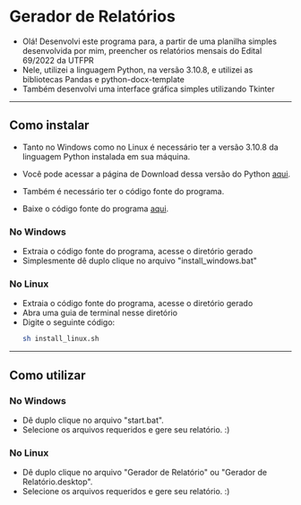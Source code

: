# Gerador de Relatórios

* Olá! Desenvolvi este programa para, a partir de uma planilha simples desenvolvida por mim, preencher os relatórios mensais do Edital 69/2022 da UTFPR
* Nele, utilizei a linguagem Python, na versão 3.10.8, e utilizei as bibliotecas Pandas e python-docx-template
* Também desenvolvi uma interface gráfica simples utilizando Tkinter

---

## Como instalar

* Tanto no Windows como no Linux é necessário ter a versão 3.10.8 da linguagem Python instalada em sua máquina.
* Você pode acessar a página de Download dessa versão do Python [aqui](https://www.python.org/downloads/release/python-3108/).

* Também é necessário ter o código fonte do programa.
* Baixe o código fonte do programa [aqui](https://github.com/DoglasRocha/report-generator/releases/latest).

### No Windows

* Extraia o código fonte do programa, acesse o diretório gerado
* Simplesmente dê duplo clique no arquivo "install\_windows.bat"

### No Linux

* Extraia o código fonte do programa, acesse o diretório gerado
* Abra uma guia de terminal nesse diretório
* Digite o seguinte código:
    ```sh
    sh install_linux.sh
    ```

---

## Como utilizar

### No Windows
* Dê duplo clique no arquivo "start.bat". 
* Selecione os arquivos requeridos e gere seu relatório. :)

### No Linux
* Dê duplo clique no arquivo "Gerador de Relatório" ou "Gerador de Relatório.desktop".
* Selecione os arquivos requeridos e gere seu relatório. :)
